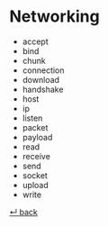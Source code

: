 # Networking

  - accept
  - bind
  - chunk
  - connection
  - download
  - handshake
  - host
  - ip
  - listen
  - packet
  - payload
  - read
  - receive
  - send
  - socket
  - upload
  - write

[↵ back](../README.md)
